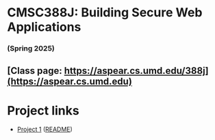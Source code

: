 # CMSC388J: Building Secure Web Applications
### (Spring 2025)

## [Class page: https://aspear.cs.umd.edu/388j](https://aspear.cs.umd.edu)

# Project links
 - [Project 1](https://classroom.github.com/a/9aR_ryE1) ([README](projects/project01.md))
